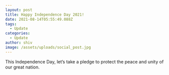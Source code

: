 ```yaml
---
layout: post
title: Happy Independence Day 2021!
date: 2021-08-14T05:55:49.088Z
tags:
  - Update
categories:
  - Update
author: shiv
image: /assets/uploads/social_post.jpg
---
```

This Independence Day, let’s take a pledge to protect the peace and unity of our great nation.